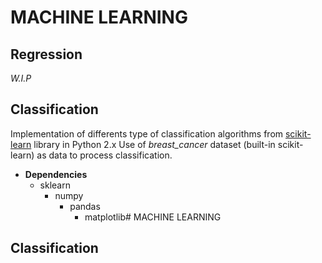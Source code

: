 # MACHINE LEARNING

## Regression
  *W.I.P*

## Classification

Implementation of differents type of classification algorithms from [scikit-learn](http://scikit-learn.org/stable/) library in Python 2.x
Use of *breast_cancer* dataset (built-in scikit-learn) as data to process classification.

* **Dependencies**
  - sklearn
    - numpy
      - pandas
        - matplotlib# MACHINE LEARNING

## Classification